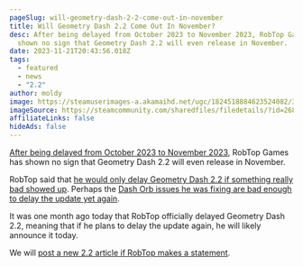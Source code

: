 ```yaml
---
pageSlug: will-geometry-dash-2-2-come-out-in-november
title: Will Geometry Dash 2.2 Come Out In November?
desc: After being delayed from October 2023 to November 2023, RobTop Games has
  shown no sign that Geometry Dash 2.2 will even release in November.
date: 2023-11-21T20:43:56.018Z
tags:
  - featured
  - news
  - "2.2"
author: moldy
image: https://steamuserimages-a.akamaihd.net/ugc/1824518884623524082/36690B0FB41B9E22A13DA252D1F57B45EE8FCDA7/
imageSource: https://steamcommunity.com/sharedfiles/filedetails/?id=2683570679
affiliateLinks: false
hideAds: false
---
```

[After being delayed from October 2023 to November 2023](/posts/geometry-dash-2-2-release-date-delayed-until-november-2023/), RobTop Games has shown no sign that Geometry Dash 2.2 will even release in November.

RobTop said that [he would only delay Geometry Dash 2.2 if something really bad showed up](/posts/robtop-confirms-geometry-dash-2-2-is-still-set-for-a-november-release-date/). Perhaps the [Dash Orb issues he was fixing are bad enough to delay the update yet again](/posts/geometry-dash-2-2-trigger-menu-revealed/).

It was one month ago today that RobTop officially delayed Geometry Dash 2.2, meaning that if he plans to delay the update again, he will likely announce it today.

We will [post a new 2.2 article if RobTop makes a statement](/categories/2.2/).